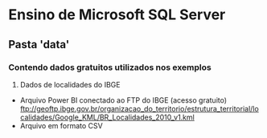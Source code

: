 # Ensino de Microsoft SQL Server 
## Pasta 'data'
### Contendo dados gratuitos utilizados nos exemplos

1. Dados de localidades do IBGE
- Arquivo Power BI conectado ao FTP do IBGE (acesso gratuito)
ftp://geoftp.ibge.gov.br/organizacao_do_territorio/estrutura_territorial/localidades/Google_KML/BR_Localidades_2010_v1.kml
- Arquivo em formato CSV 



